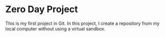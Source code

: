 # Zero Day Project

This is my first project in Git. In this project, I create a repository from my local computer without using a virtual sandbox.
